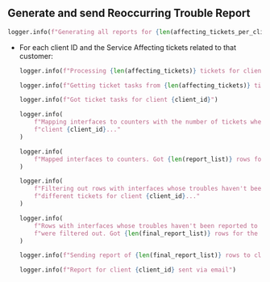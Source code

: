 ## Generate and send Reoccurring Trouble Report

```python
logger.info(f"Generating all reports for {len(affecting_tickets_per_client)} Bruin clients...")
```

* For each client ID and the Service Affecting tickets related to that customer:

    ```python
    logger.info(f"Processing {len(affecting_tickets)} tickets for client {client_id}...")
    ```

    ```python
    logger.info(f"Getting ticket tasks from {len(affecting_tickets)} tickets for client {client_id}...")
    ```

    ```python
    logger.info(f"Got ticket tasks for client {client_id}")
    ```

    ```python
    logger.info(
        f"Mapping interfaces to counters with the number of tickets where a trouble has been reported for "
        f"client {client_id}..."
    )
    ```

    ```python
    logger.info(
        f"Mapped interfaces to counters. Got {len(report_list)} rows for the report for client {client_id}."
    )
    ```

    ```python
    logger.info(
        f"Filtering out rows with interfaces whose troubles haven't been reported to at least {threshold} "
        f"different tickets for client {client_id}..."
    )
    ```

    ```python
    logger.info(
        f"Rows with interfaces whose troubles haven't been reported to at least {threshold} different tickets "
        f"were filtered out. Got {len(final_report_list)} rows for the report for client {client_id}."
    )
    ```

    ```python
    logger.info(f"Sending report of {len(final_report_list)} rows to client {client_id} via email...")
    ```
  
    ```python
    logger.info(f"Report for client {client_id} sent via email")
    ```